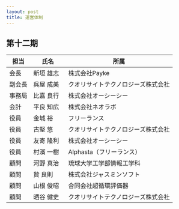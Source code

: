 ```yaml
---
layout: post
title: 運営体制
---
```


第十二期
--------------------------------------------------------------------------------

担当   | 氏名        | 所属
------ | ----------- | ---------------------------------------------------------
会長   | 新垣 雄志  | 株式会社Payke
副会長 | 呉屋 成美   | クオリサイトテクノロジーズ株式会社
事務局 | 比嘉 良行   | 株式会社オーシーシー
会計   | 平良 知広   | 株式会社ネオラボ
役員   | 金城 裕     | フリーランス
役員   | 古堅 悠     | クオリサイトテクノロジーズ株式会社
役員   | 友寄 隆利 | 株式会社オーシーシー
役員   | 村濱 一樹    | Alphasta（フリーランス）
顧問   | 河野 真治   | 琉球大学工学部情報工学科
顧問   | 贄 良則     | 株式会社ジャスミンソフト
顧問   | 山根 俊昭   | 合同会社超循環評価器
顧問   | 晒谷 健史   | クオリサイトテクノロジーズ株式会社
